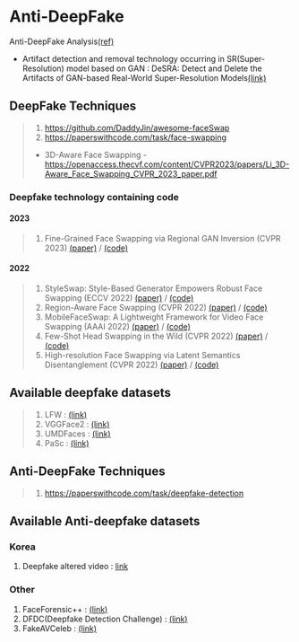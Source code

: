 # Anti-DeepFake
Anti-DeepFake Analysis[(ref)](https://wikidocs.net/192158)

 * Artifact detection and removal technology occurring in SR(Super-Resolution) model based on GAN : DeSRA: Detect and Delete the Artifacts of GAN-based Real-World Super-Resolution Models[(link)](https://arxiv.org/pdf/2307.02457)

## DeepFake Techniques
> 1. https://github.com/DaddyJin/awesome-faceSwap
> 2. https://paperswithcode.com/task/face-swapping
>  + 3D-Aware Face Swapping - https://openaccess.thecvf.com/content/CVPR2023/papers/Li_3D-Aware_Face_Swapping_CVPR_2023_paper.pdf
### Deepfake technology containing code
#### 2023
> 1. Fine-Grained Face Swapping via Regional GAN Inversion (CVPR 2023) [(paper)](https://arxiv.org/abs/2211.14068) / [(code)](https://github.com/e4s2022/e4s)
#### 2022
> 1. StyleSwap: Style-Based Generator Empowers Robust Face Swapping (ECCV 2022) [(paper)](https://arxiv.org/abs/2209.13514) / [(code)](https://github.com/Seanseattle/StyleSwap)
> 2. Region-Aware Face Swapping (CVPR 2022) [(paper)](https://openaccess.thecvf.com/content/CVPR2022/papers/Xu_Region-Aware_Face_Swapping_CVPR_2022_paper.pdf) / [(code)](https://github.com/xc-csc101/RAFSwap)
> 3. MobileFaceSwap: A Lightweight Framework for Video Face Swapping (AAAI 2022) [(paper)](https://arxiv.org/abs/2201.03808) / [(code)](https://github.com/Seanseattle/MobileFaceSwap)
> 4. Few-Shot Head Swapping in the Wild (CVPR 2022) [(paper)](https://arxiv.org/abs/2204.13100) / [(code)](https://github.com/jmliu88/HeSer)
> 5. High-resolution Face Swapping via Latent Semantics Disentanglement (CVPR 2022) [(paper)](https://arxiv.org/abs/2203.15958) / [(code)](https://github.com/cnnlstm/FSLSD_HiRes)

## Available deepfake datasets
> 1. LFW : [(link)](https://vis-www.cs.umass.edu/lfw/)
> 2. VGGFace2 : [(link)](https://paperswithcode.com/dataset/vggface2-1)
> 3. UMDFaces : [(link)](https://paperswithcode.com/dataset/umdfaces)
> 4. PaSc : [(link)](https://paperswithcode.com/dataset/pascal-face)
   
## Anti-DeepFake Techniques
> 1. https://paperswithcode.com/task/deepfake-detection

## Available Anti-deepfake datasets

### Korea
1. Deepfake altered video : [link](https://www.aihub.or.kr/aihubdata/data/view.do?currMenu=115&topMenu=100&aihubDataSe=data&dataSetSn=55)

### Other
1. FaceForensic++ : [(link)](https://paperswithcode.com/sota/face-swapping-on-faceforensics)
2. DFDC(Deepfake Detection Challenge) : [(link)](https://paperswithcode.com/dataset/dfdc)
3. FakeAVCeleb : [(link)](https://paperswithcode.com/dataset/fakeavceleb)
